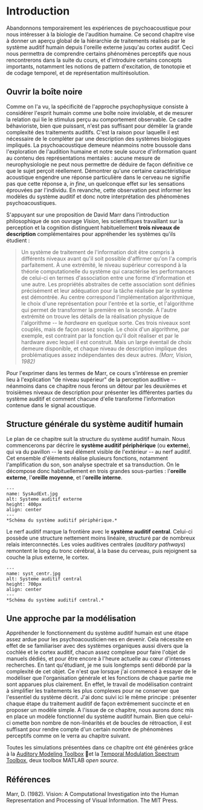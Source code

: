 
# Introduction

Abandonnons temporairement les expériences de psychoacoustique pour nous intéresser à la biologie de l'audition humaine. Ce second chapitre vise à donner un aperçu global de la hiérarchie de traitements réalisés par le système auditif humain depuis l'oreille externe jusqu'au cortex auditif. Ceci nous permettra de comprendre certains phénomènes perceptifs que nous rencontrerons dans la suite du cours, et d'introduire certains concepts importants, notamment les notions de pattern d'excitation, de tonotopie et de codage temporel, et de représentation multirésolution. 

## Ouvrir la boîte noire

Comme on l'a vu, la spécificité de l'approche psychophysique consiste à considérer l'esprit humain comme une boîte noire inviolable, et de mesurer la relation qui lie le stimulus perçu au comportement observable. Ce cadre béhavioriste, bien que puissant, n'est pas suffisant pour démêler la grande complexité des traitements auditifs. C'est la raison pour laquelle il est nécessaire de le compléter par une description des systèmes biologiques impliqués. La psychoacoustique demeure néanmoins notre boussole dans l'exploration de l'audition humaine et notre seule source d'information quant au contenu des représentations mentales : aucune mesure de neurophysiologie ne peut nous permettre de déduire de façon définitive ce que le sujet perçoit réellement. Démontrer qu'une certaine caractéristique acoustique engendre une réponse particulière dans le cerveau ne signifie pas que cette réponse a, *in fine*, un quelconque effet sur les sensations éprouvées par l'individu. En revanche, cette observation peut informer les modèles du système auditif et donc notre interprétation des phénomènes psychoacoustiques.

S'appuyant sur une proposition de David Marr dans l'introduction philosophique de son ouvrage *Vision*, les scientifiques travaillant sur la perception et la cognition distinguent habituellement **trois niveaux de description** complémentaires pour appréhender les systèmes qu'ils étudient :

> Un système de traitement de l'information doit être compris à différents niveaux avant qu'il soit possible d'affirmer qu'on l'a compris parfaitement. À une extrémité, le niveau supérieur correspond à la théorie computationelle du système qui caractérise les performances de celui-ci en termes d'association entre une forme d'information et une autre. Les propriétés abstraites de cette association sont définies précisément et leur adéquation pour la tâche réalisée par le système est démontrée. Au centre correspond l'implémentation algorithmique, le choix d'une représentation pour l'entrée et la sortie, et l'algorithme qui permet de transformer la première en la seconde. À l'autre extrémité on trouve les détails de la réalisation physique de l'algorithme -- le *hardware* en quelque sorte. Ces trois niveaux sont couplés, mais de façon assez souple. Le choix d'un algorithme, par exemple, est contraint par la fonction qu'il doit réaliser et par le hardware avec lequel il est construit. Mais un large éventail de choix demeure disponible, et chaque niveau de description implique des problématiques assez indépendantes des deux autres. *(Marr, Vision, 1982)*

Pour l'exprimer dans les termes de Marr, ce cours s'intéresse en premier lieu à l'explication "de niveau supérieur" de la perception auditive -- néanmoins dans ce chapitre nous ferons un détour par les deuxièmes et troisièmes niveaux de description pour présenter les différentes parties du système auditif et comment chacune d'elle transforme l'information contenue dans le signal acoustique.

## Structure générale du système auditif humain 

Le plan de ce chapitre suit la structure du système auditif humain. Nous commencerons par décrire le **système auditif périphérique** (ou **externe**), qui va du pavillon -- le seul élément visible de l'extérieur -- au nerf auditif. Cet ensemble d'éléments réalise plusieurs fonctions, notamment l'amplification du son, son analyse spectrale et sa transduction. On le décompose donc habituellement en trois grandes sous-parties : l'**oreille externe**, l'**oreille moyenne**, et l'**oreille interne**. 

```{figure} SysAudExt.jpg
---
name: SysAudExt.jpg
alt: Systeme auditif externe
height: 400px
align: center
---
*Schéma du système auditif périphérique.*
```

Le nerf auditif marque la frontière avec le **système auditif central**. Celui-ci possède une structure nettement moins linéaire, structuré par de nombreux relais interconnectés. Les voies auditives centrales (*auditory pathways*) remontent le long du tronc cérébral, à la base du cerveau, puis rejoignent sa couche la plus externe, le cortex. 

```{figure} syst_centr.jpg
---
name: syst_centr.jpg
alt: Systeme auditif central
height: 700px
align: center
---
*Schéma du système auditif central.*
```

## Une approche par la modélisation 

Appréhender le fonctionnement du système auditif humain est une étape assez ardue pour les psychoacousticien·nes en devenir. Cela nécessite en effet de se familiariser avec des systèmes organiques aussi divers que la cochlée et le cortex auditif, chacun assez complexe pour faire l'objet de manuels dédiés, et pour être encore à l'heure actuelle au cœur d'intenses recherches. En tant qu'étudiant, je me suis longtemps senti débordé par la complexité de cet objet. Ce n'est que lorsque j'ai commencé à essayer de le modéliser que l'organisation générale et les fonctions de chaque partie me sont apparues plus clairement. En effet, le travail de modélisation contraint à simplifier les traitements les plus complexes pour ne conserver que l'essentiel du système décrit. J'ai donc suivi ici le même principe : présenter chaque étape du traitement auditif de façon extrêmement succincte et en proposer un modèle simple. A l'issue de ce chapitre, nous aurons donc mis en place un modèle fonctionnel du système auditif humain. Bien que celui-ci omette bon nombre de non-linéarités et de boucles de rétroaction, il est suffisant pour rendre compte d'un certain nombre de phénomènes perceptifs comme on le verra au chapitre suivant.

Toutes les simulations présentées dans ce chapitre ont été générées grâce à la [Auditory Modeling Toolbox](https://amtoolbox.org/) et la [Temporal Modulation Spectrum Toolbox](https://github.com/LeoVarnet/TMST), deux toolbox MATLAB *open source*.

## Références

Marr, D. (1982). Vision: A Computational Investigation into the Human Representation and Processing of Visual Information. The MIT Press.

